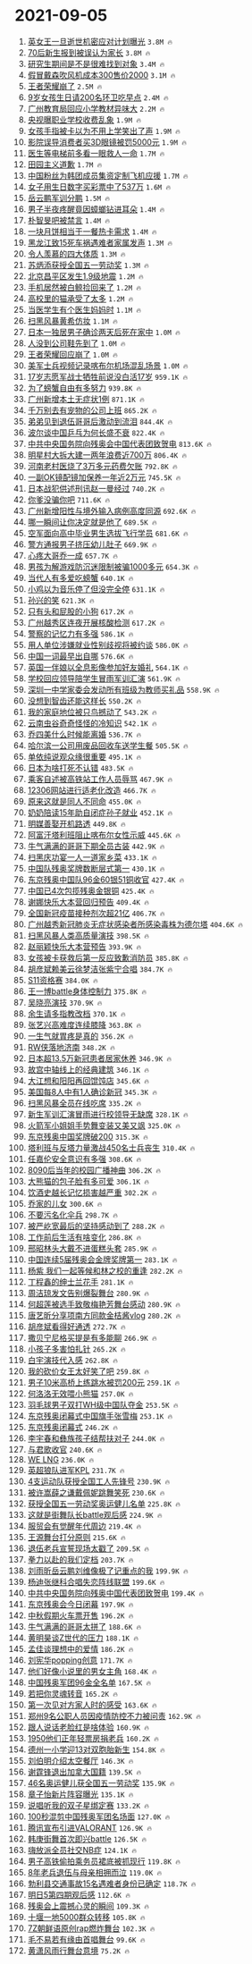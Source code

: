 # 2021-09-05

1. [英女王一旦逝世机密应对计划曝光](https://s.weibo.com/weibo?q=%23%E8%8B%B1%E5%A5%B3%E7%8E%8B%E4%B8%80%E6%97%A6%E9%80%9D%E4%B8%96%E6%9C%BA%E5%AF%86%E5%BA%94%E5%AF%B9%E8%AE%A1%E5%88%92%E6%9B%9D%E5%85%89%23&Refer=top) `3.8M 🔥`
1. [70后新生报到被误认为家长](https://s.weibo.com/weibo?q=%2370%E5%90%8E%E6%96%B0%E7%94%9F%E6%8A%A5%E5%88%B0%E8%A2%AB%E8%AF%AF%E8%AE%A4%E4%B8%BA%E5%AE%B6%E9%95%BF%23&Refer=top) `3.8M 🔥`
1. [研究生期间是不是很难找到对象](https://s.weibo.com/weibo?q=%23%E7%A0%94%E7%A9%B6%E7%94%9F%E6%9C%9F%E9%97%B4%E6%98%AF%E4%B8%8D%E6%98%AF%E5%BE%88%E9%9A%BE%E6%89%BE%E5%88%B0%E5%AF%B9%E8%B1%A1%23&Refer=top) `3.4M 🔥`
1. [假冒戴森吹风机成本300售价2000](https://s.weibo.com/weibo?q=%23%E5%81%87%E5%86%92%E6%88%B4%E6%A3%AE%E5%90%B9%E9%A3%8E%E6%9C%BA%E6%88%90%E6%9C%AC300%E5%94%AE%E4%BB%B72000%23&Refer=top) `3.1M 🔥`
1. [王者荣耀崩了](https://s.weibo.com/weibo?q=%23%E7%8E%8B%E8%80%85%E8%8D%A3%E8%80%80%E5%B4%A9%E4%BA%86%23&Refer=top) `2.5M 🔥`
1. [9岁女孩生日请200名环卫吃早点](https://s.weibo.com/weibo?q=%239%E5%B2%81%E5%A5%B3%E5%AD%A9%E7%94%9F%E6%97%A5%E8%AF%B7200%E5%90%8D%E7%8E%AF%E5%8D%AB%E5%90%83%E6%97%A9%E7%82%B9%23&Refer=top) `2.4M 🔥`
1. [广州教育局回应小学教材异味大](https://s.weibo.com/weibo?q=%23%E5%B9%BF%E5%B7%9E%E6%95%99%E8%82%B2%E5%B1%80%E5%9B%9E%E5%BA%94%E5%B0%8F%E5%AD%A6%E6%95%99%E6%9D%90%E5%BC%82%E5%91%B3%E5%A4%A7%23&Refer=top) `2.2M 🔥`
1. [央视曝职业学校收费乱象](https://s.weibo.com/weibo?q=%23%E5%A4%AE%E8%A7%86%E6%9B%9D%E8%81%8C%E4%B8%9A%E5%AD%A6%E6%A0%A1%E6%94%B6%E8%B4%B9%E4%B9%B1%E8%B1%A1%23&Refer=top) `1.9M 🔥`
1. [女孩手指被卡以为不用上学笑出了声](https://s.weibo.com/weibo?q=%23%E5%A5%B3%E5%AD%A9%E6%89%8B%E6%8C%87%E8%A2%AB%E5%8D%A1%E4%BB%A5%E4%B8%BA%E4%B8%8D%E7%94%A8%E4%B8%8A%E5%AD%A6%E7%AC%91%E5%87%BA%E4%BA%86%E5%A3%B0%23&Refer=top) `1.9M 🔥`
1. [影院误导消费者买3D眼镜被罚5000元](https://s.weibo.com/weibo?q=%23%E5%BD%B1%E9%99%A2%E8%AF%AF%E5%AF%BC%E6%B6%88%E8%B4%B9%E8%80%85%E4%B9%B03D%E7%9C%BC%E9%95%9C%E8%A2%AB%E7%BD%9A5000%E5%85%83%23&Refer=top) `1.9M 🔥`
1. [医生等电梯前多看一眼救人一命](https://s.weibo.com/weibo?q=%23%E5%8C%BB%E7%94%9F%E7%AD%89%E7%94%B5%E6%A2%AF%E5%89%8D%E5%A4%9A%E7%9C%8B%E4%B8%80%E7%9C%BC%E6%95%91%E4%BA%BA%E4%B8%80%E5%91%BD%23&Refer=top) `1.7M 🔥`
1. [田园主义道歉](https://s.weibo.com/weibo?q=%23%E7%94%B0%E5%9B%AD%E4%B8%BB%E4%B9%89%E9%81%93%E6%AD%89%23&Refer=top) `1.7M 🔥`
1. [中国粉丝为韩团成员集资定制飞机应援](https://s.weibo.com/weibo?q=%23%E4%B8%AD%E5%9B%BD%E7%B2%89%E4%B8%9D%E4%B8%BA%E9%9F%A9%E5%9B%A2%E6%88%90%E5%91%98%E9%9B%86%E8%B5%84%E5%AE%9A%E5%88%B6%E9%A3%9E%E6%9C%BA%E5%BA%94%E6%8F%B4%23&Refer=top) `1.7M 🔥`
1. [女子用生日数字买彩票中了537万](https://s.weibo.com/weibo?q=%23%E5%A5%B3%E5%AD%90%E7%94%A8%E7%94%9F%E6%97%A5%E6%95%B0%E5%AD%97%E4%B9%B0%E5%BD%A9%E7%A5%A8%E4%B8%AD%E4%BA%86537%E4%B8%87%23&Refer=top) `1.6M 🔥`
1. [岳云鹏军训分鹏](https://s.weibo.com/weibo?q=%23%E5%B2%B3%E4%BA%91%E9%B9%8F%E5%86%9B%E8%AE%AD%E5%88%86%E9%B9%8F%23&Refer=top) `1.5M 🔥`
1. [男子半夜疼醒竟因蟑螂钻进耳朵](https://s.weibo.com/weibo?q=%23%E7%94%B7%E5%AD%90%E5%8D%8A%E5%A4%9C%E7%96%BC%E9%86%92%E7%AB%9F%E5%9B%A0%E8%9F%91%E8%9E%82%E9%92%BB%E8%BF%9B%E8%80%B3%E6%9C%B5%23&Refer=top) `1.4M 🔥`
1. [朴智旻吧被禁言](https://s.weibo.com/weibo?q=%23%E6%9C%B4%E6%99%BA%E6%97%BB%E5%90%A7%E8%A2%AB%E7%A6%81%E8%A8%80%23&Refer=top) `1.4M 🔥`
1. [一块月饼相当于一餐热卡需求](https://s.weibo.com/weibo?q=%23%E4%B8%80%E5%9D%97%E6%9C%88%E9%A5%BC%E7%9B%B8%E5%BD%93%E4%BA%8E%E4%B8%80%E9%A4%90%E7%83%AD%E5%8D%A1%E9%9C%80%E6%B1%82%23&Refer=top) `1.4M 🔥`
1. [黑龙江致15死车祸遇难者家属发声](https://s.weibo.com/weibo?q=%23%E9%BB%91%E9%BE%99%E6%B1%9F%E8%87%B415%E6%AD%BB%E8%BD%A6%E7%A5%B8%E9%81%87%E9%9A%BE%E8%80%85%E5%AE%B6%E5%B1%9E%E5%8F%91%E5%A3%B0%23&Refer=top) `1.3M 🔥`
1. [令人羡慕的四大体质](https://s.weibo.com/weibo?q=%23%E4%BB%A4%E4%BA%BA%E7%BE%A1%E6%85%95%E7%9A%84%E5%9B%9B%E5%A4%A7%E4%BD%93%E8%B4%A8%23&Refer=top) `1.3M 🔥`
1. [苏炳添获授全国五一劳动奖](https://s.weibo.com/weibo?q=%23%E8%8B%8F%E7%82%B3%E6%B7%BB%E8%8E%B7%E6%8E%88%E5%85%A8%E5%9B%BD%E4%BA%94%E4%B8%80%E5%8A%B3%E5%8A%A8%E5%A5%96%23&Refer=top) `1.3M 🔥`
1. [北京昌平区发生1.9级地震](https://s.weibo.com/weibo?q=%23%E5%8C%97%E4%BA%AC%E6%98%8C%E5%B9%B3%E5%8C%BA%E5%8F%91%E7%94%9F1.9%E7%BA%A7%E5%9C%B0%E9%9C%87%23&Refer=top) `1.2M 🔥`
1. [手机居然被白鲸捡回来了](https://s.weibo.com/weibo?q=%23%E6%89%8B%E6%9C%BA%E5%B1%85%E7%84%B6%E8%A2%AB%E7%99%BD%E9%B2%B8%E6%8D%A1%E5%9B%9E%E6%9D%A5%E4%BA%86%23&Refer=top) `1.2M 🔥`
1. [高校里的猫承受了太多](https://s.weibo.com/weibo?q=%23%E9%AB%98%E6%A0%A1%E9%87%8C%E7%9A%84%E7%8C%AB%E6%89%BF%E5%8F%97%E4%BA%86%E5%A4%AA%E5%A4%9A%23&Refer=top) `1.2M 🔥`
1. [当医学生有个医生妈妈时](https://s.weibo.com/weibo?q=%23%E5%BD%93%E5%8C%BB%E5%AD%A6%E7%94%9F%E6%9C%89%E4%B8%AA%E5%8C%BB%E7%94%9F%E5%A6%88%E5%A6%88%E6%97%B6%23&Refer=top) `1.1M 🔥`
1. [扫黑风暴黄希仿妆](https://s.weibo.com/weibo?q=%23%E6%89%AB%E9%BB%91%E9%A3%8E%E6%9A%B4%E9%BB%84%E5%B8%8C%E4%BB%BF%E5%A6%86%23&Refer=top) `1.1M 🔥`
1. [日本一独居男子确诊两天后死在家中](https://s.weibo.com/weibo?q=%23%E6%97%A5%E6%9C%AC%E4%B8%80%E7%8B%AC%E5%B1%85%E7%94%B7%E5%AD%90%E7%A1%AE%E8%AF%8A%E4%B8%A4%E5%A4%A9%E5%90%8E%E6%AD%BB%E5%9C%A8%E5%AE%B6%E4%B8%AD%23&Refer=top) `1.0M 🔥`
1. [人没到公司鞋先到了](https://s.weibo.com/weibo?q=%23%E4%BA%BA%E6%B2%A1%E5%88%B0%E5%85%AC%E5%8F%B8%E9%9E%8B%E5%85%88%E5%88%B0%E4%BA%86%23&Refer=top) `1.0M 🔥`
1. [王者荣耀回应崩了](https://s.weibo.com/weibo?q=%23%E7%8E%8B%E8%80%85%E8%8D%A3%E8%80%80%E5%9B%9E%E5%BA%94%E5%B4%A9%E4%BA%86%23&Refer=top) `1.0M 🔥`
1. [美军士兵视频记录喀布尔机场混乱场景](https://s.weibo.com/weibo?q=%23%E7%BE%8E%E5%86%9B%E5%A3%AB%E5%85%B5%E8%A7%86%E9%A2%91%E8%AE%B0%E5%BD%95%E5%96%80%E5%B8%83%E5%B0%94%E6%9C%BA%E5%9C%BA%E6%B7%B7%E4%B9%B1%E5%9C%BA%E6%99%AF%23&Refer=top) `1.0M 🔥`
1. [17岁志愿军战士牺牲前说没白活17岁](https://s.weibo.com/weibo?q=%2317%E5%B2%81%E5%BF%97%E6%84%BF%E5%86%9B%E6%88%98%E5%A3%AB%E7%89%BA%E7%89%B2%E5%89%8D%E8%AF%B4%E6%B2%A1%E7%99%BD%E6%B4%BB17%E5%B2%81%23&Refer=top) `959.1K 🔥`
1. [为了螃蟹自由有多努力](https://s.weibo.com/weibo?q=%23%E4%B8%BA%E4%BA%86%E8%9E%83%E8%9F%B9%E8%87%AA%E7%94%B1%E6%9C%89%E5%A4%9A%E5%8A%AA%E5%8A%9B%23&Refer=top) `939.8K 🔥`
1. [广州新增本土无症状1例](https://s.weibo.com/weibo?q=%23%E5%B9%BF%E5%B7%9E%E6%96%B0%E5%A2%9E%E6%9C%AC%E5%9C%9F%E6%97%A0%E7%97%87%E7%8A%B61%E4%BE%8B%23&Refer=top) `871.1K 🔥`
1. [千万别去有宠物的公司上班](https://s.weibo.com/weibo?q=%23%E5%8D%83%E4%B8%87%E5%88%AB%E5%8E%BB%E6%9C%89%E5%AE%A0%E7%89%A9%E7%9A%84%E5%85%AC%E5%8F%B8%E4%B8%8A%E7%8F%AD%23&Refer=top) `865.2K 🔥`
1. [弟弟见到退伍哥哥后激动到流泪](https://s.weibo.com/weibo?q=%23%E5%BC%9F%E5%BC%9F%E8%A7%81%E5%88%B0%E9%80%80%E4%BC%8D%E5%93%A5%E5%93%A5%E5%90%8E%E6%BF%80%E5%8A%A8%E5%88%B0%E6%B5%81%E6%B3%AA%23&Refer=top) `844.4K 🔥`
1. [波尔谈中国乒乓为何长盛不衰](https://s.weibo.com/weibo?q=%23%E6%B3%A2%E5%B0%94%E8%B0%88%E4%B8%AD%E5%9B%BD%E4%B9%92%E4%B9%93%E4%B8%BA%E4%BD%95%E9%95%BF%E7%9B%9B%E4%B8%8D%E8%A1%B0%23&Refer=top) `822.4K 🔥`
1. [中共中央国务院向残奥会中国代表团致贺电](https://s.weibo.com/weibo?q=%23%E4%B8%AD%E5%85%B1%E4%B8%AD%E5%A4%AE%E5%9B%BD%E5%8A%A1%E9%99%A2%E5%90%91%E6%AE%8B%E5%A5%A5%E4%BC%9A%E4%B8%AD%E5%9B%BD%E4%BB%A3%E8%A1%A8%E5%9B%A2%E8%87%B4%E8%B4%BA%E7%94%B5%23&Refer=top) `813.6K 🔥`
1. [明星村大拆大建一两年浪费近700万](https://s.weibo.com/weibo?q=%23%E6%98%8E%E6%98%9F%E6%9D%91%E5%A4%A7%E6%8B%86%E5%A4%A7%E5%BB%BA%E4%B8%80%E4%B8%A4%E5%B9%B4%E6%B5%AA%E8%B4%B9%E8%BF%91700%E4%B8%87%23&Refer=top) `806.4K 🔥`
1. [河南老村医烧了3万多元药费欠账](https://s.weibo.com/weibo?q=%23%E6%B2%B3%E5%8D%97%E8%80%81%E6%9D%91%E5%8C%BB%E7%83%A7%E4%BA%863%E4%B8%87%E5%A4%9A%E5%85%83%E8%8D%AF%E8%B4%B9%E6%AC%A0%E8%B4%A6%23&Refer=top) `792.8K 🔥`
1. [一副OK镜配镜加保养一年近2万元](https://s.weibo.com/weibo?q=%23%E4%B8%80%E5%89%AFOK%E9%95%9C%E9%85%8D%E9%95%9C%E5%8A%A0%E4%BF%9D%E5%85%BB%E4%B8%80%E5%B9%B4%E8%BF%912%E4%B8%87%E5%85%83%23&Refer=top) `745.5K 🔥`
1. [日本战犯供述刑讯赵一曼经过](https://s.weibo.com/weibo?q=%23%E6%97%A5%E6%9C%AC%E6%88%98%E7%8A%AF%E4%BE%9B%E8%BF%B0%E5%88%91%E8%AE%AF%E8%B5%B5%E4%B8%80%E6%9B%BC%E7%BB%8F%E8%BF%87%23&Refer=top) `740.2K 🔥`
1. [你爹没骗你吧](https://s.weibo.com/weibo?q=%23%E4%BD%A0%E7%88%B9%E6%B2%A1%E9%AA%97%E4%BD%A0%E5%90%A7%23&Refer=top) `711.6K 🔥`
1. [广州新增阳性与境外输入病例高度同源](https://s.weibo.com/weibo?q=%23%E5%B9%BF%E5%B7%9E%E6%96%B0%E5%A2%9E%E9%98%B3%E6%80%A7%E4%B8%8E%E5%A2%83%E5%A4%96%E8%BE%93%E5%85%A5%E7%97%85%E4%BE%8B%E9%AB%98%E5%BA%A6%E5%90%8C%E6%BA%90%23&Refer=top) `692.6K 🔥`
1. [哪一瞬间让你决定就是他了](https://s.weibo.com/weibo?q=%23%E5%93%AA%E4%B8%80%E7%9E%AC%E9%97%B4%E8%AE%A9%E4%BD%A0%E5%86%B3%E5%AE%9A%E5%B0%B1%E6%98%AF%E4%BB%96%E4%BA%86%23&Refer=top) `689.5K 🔥`
1. [空军面向高中毕业男生选拔飞行学员](https://s.weibo.com/weibo?q=%23%E7%A9%BA%E5%86%9B%E9%9D%A2%E5%90%91%E9%AB%98%E4%B8%AD%E6%AF%95%E4%B8%9A%E7%94%B7%E7%94%9F%E9%80%89%E6%8B%94%E9%A3%9E%E8%A1%8C%E5%AD%A6%E5%91%98%23&Refer=top) `681.6K 🔥`
1. [警方通报男子挤压幼儿肚子](https://s.weibo.com/weibo?q=%23%E8%AD%A6%E6%96%B9%E9%80%9A%E6%8A%A5%E7%94%B7%E5%AD%90%E6%8C%A4%E5%8E%8B%E5%B9%BC%E5%84%BF%E8%82%9A%E5%AD%90%23&Refer=top) `669.9K 🔥`
1. [心疼大哥乔一成](https://s.weibo.com/weibo?q=%23%E5%BF%83%E7%96%BC%E5%A4%A7%E5%93%A5%E4%B9%94%E4%B8%80%E6%88%90%23&Refer=top) `657.7K 🔥`
1. [男孩为解游戏防沉迷限制被骗1000多元](https://s.weibo.com/weibo?q=%23%E7%94%B7%E5%AD%A9%E4%B8%BA%E8%A7%A3%E6%B8%B8%E6%88%8F%E9%98%B2%E6%B2%89%E8%BF%B7%E9%99%90%E5%88%B6%E8%A2%AB%E9%AA%971000%E5%A4%9A%E5%85%83%23&Refer=top) `654.3K 🔥`
1. [当代人有多爱吃螃蟹](https://s.weibo.com/weibo?q=%23%E5%BD%93%E4%BB%A3%E4%BA%BA%E6%9C%89%E5%A4%9A%E7%88%B1%E5%90%83%E8%9E%83%E8%9F%B9%23&Refer=top) `640.1K 🔥`
1. [小鸡以为音乐停了但没完全停](https://s.weibo.com/weibo?q=%23%E5%B0%8F%E9%B8%A1%E4%BB%A5%E4%B8%BA%E9%9F%B3%E4%B9%90%E5%81%9C%E4%BA%86%E4%BD%86%E6%B2%A1%E5%AE%8C%E5%85%A8%E5%81%9C%23&Refer=top) `631.1K 🔥`
1. [孙兴的笑](https://s.weibo.com/weibo?q=%23%E5%AD%99%E5%85%B4%E7%9A%84%E7%AC%91%23&Refer=top) `621.3K 🔥`
1. [只有头和屁股的小狗](https://s.weibo.com/weibo?q=%23%E5%8F%AA%E6%9C%89%E5%A4%B4%E5%92%8C%E5%B1%81%E8%82%A1%E7%9A%84%E5%B0%8F%E7%8B%97%23&Refer=top) `617.2K 🔥`
1. [广州越秀区连夜开展核酸检测](https://s.weibo.com/weibo?q=%23%E5%B9%BF%E5%B7%9E%E8%B6%8A%E7%A7%80%E5%8C%BA%E8%BF%9E%E5%A4%9C%E5%BC%80%E5%B1%95%E6%A0%B8%E9%85%B8%E6%A3%80%E6%B5%8B%23&Refer=top) `617.2K 🔥`
1. [警察的记忆力有多强](https://s.weibo.com/weibo?q=%23%E8%AD%A6%E5%AF%9F%E7%9A%84%E8%AE%B0%E5%BF%86%E5%8A%9B%E6%9C%89%E5%A4%9A%E5%BC%BA%23&Refer=top) `586.1K 🔥`
1. [用人单位涉嫌就业性别歧视将被约谈](https://s.weibo.com/weibo?q=%23%E7%94%A8%E4%BA%BA%E5%8D%95%E4%BD%8D%E6%B6%89%E5%AB%8C%E5%B0%B1%E4%B8%9A%E6%80%A7%E5%88%AB%E6%AD%A7%E8%A7%86%E5%B0%86%E8%A2%AB%E7%BA%A6%E8%B0%88%23&Refer=top) `586.0K 🔥`
1. [中国一词最早出自哪](https://s.weibo.com/weibo?q=%23%E4%B8%AD%E5%9B%BD%E4%B8%80%E8%AF%8D%E6%9C%80%E6%97%A9%E5%87%BA%E8%87%AA%E5%93%AA%23&Refer=top) `576.6K 🔥`
1. [英国一伴娘以全息影像参加好友婚礼](https://s.weibo.com/weibo?q=%23%E8%8B%B1%E5%9B%BD%E4%B8%80%E4%BC%B4%E5%A8%98%E4%BB%A5%E5%85%A8%E6%81%AF%E5%BD%B1%E5%83%8F%E5%8F%82%E5%8A%A0%E5%A5%BD%E5%8F%8B%E5%A9%9A%E7%A4%BC%23&Refer=top) `564.1K 🔥`
1. [学校回应领导陪学生冒雨军训汇演](https://s.weibo.com/weibo?q=%23%E5%AD%A6%E6%A0%A1%E5%9B%9E%E5%BA%94%E9%A2%86%E5%AF%BC%E9%99%AA%E5%AD%A6%E7%94%9F%E5%86%92%E9%9B%A8%E5%86%9B%E8%AE%AD%E6%B1%87%E6%BC%94%23&Refer=top) `561.9K 🔥`
1. [深圳一中学家委会发动所有班级为教师买礼品](https://s.weibo.com/weibo?q=%23%E6%B7%B1%E5%9C%B3%E4%B8%80%E4%B8%AD%E5%AD%A6%E5%AE%B6%E5%A7%94%E4%BC%9A%E5%8F%91%E5%8A%A8%E6%89%80%E6%9C%89%E7%8F%AD%E7%BA%A7%E4%B8%BA%E6%95%99%E5%B8%88%E4%B9%B0%E7%A4%BC%E5%93%81%23&Refer=top) `558.9K 🔥`
1. [没想到智齿还能这样长](https://s.weibo.com/weibo?q=%23%E6%B2%A1%E6%83%B3%E5%88%B0%E6%99%BA%E9%BD%BF%E8%BF%98%E8%83%BD%E8%BF%99%E6%A0%B7%E9%95%BF%23&Refer=top) `550.2K 🔥`
1. [我的家庭地位被只鸟撼动了](https://s.weibo.com/weibo?q=%23%E6%88%91%E7%9A%84%E5%AE%B6%E5%BA%AD%E5%9C%B0%E4%BD%8D%E8%A2%AB%E5%8F%AA%E9%B8%9F%E6%92%BC%E5%8A%A8%E4%BA%86%23&Refer=top) `543.2K 🔥`
1. [云南虫谷奇奇怪怪的冷知识](https://s.weibo.com/weibo?q=%23%E4%BA%91%E5%8D%97%E8%99%AB%E8%B0%B7%E5%A5%87%E5%A5%87%E6%80%AA%E6%80%AA%E7%9A%84%E5%86%B7%E7%9F%A5%E8%AF%86%23&Refer=top) `542.1K 🔥`
1. [乔四美什么时候能离婚](https://s.weibo.com/weibo?q=%23%E4%B9%94%E5%9B%9B%E7%BE%8E%E4%BB%80%E4%B9%88%E6%97%B6%E5%80%99%E8%83%BD%E7%A6%BB%E5%A9%9A%23&Refer=top) `536.7K 🔥`
1. [哈尔滨一公司用废品回收车送学生餐](https://s.weibo.com/weibo?q=%23%E5%93%88%E5%B0%94%E6%BB%A8%E4%B8%80%E5%85%AC%E5%8F%B8%E7%94%A8%E5%BA%9F%E5%93%81%E5%9B%9E%E6%94%B6%E8%BD%A6%E9%80%81%E5%AD%A6%E7%94%9F%E9%A4%90%23&Refer=top) `505.5K 🔥`
1. [单依纯说观众缘很重要](https://s.weibo.com/weibo?q=%23%E5%8D%95%E4%BE%9D%E7%BA%AF%E8%AF%B4%E8%A7%82%E4%BC%97%E7%BC%98%E5%BE%88%E9%87%8D%E8%A6%81%23&Refer=top) `495.1K 🔥`
1. [日本为啥打死不认错](https://s.weibo.com/weibo?q=%23%E6%97%A5%E6%9C%AC%E4%B8%BA%E5%95%A5%E6%89%93%E6%AD%BB%E4%B8%8D%E8%AE%A4%E9%94%99%23&Refer=top) `483.5K 🔥`
1. [乘客自述被高铁站工作人员辱骂](https://s.weibo.com/weibo?q=%23%E4%B9%98%E5%AE%A2%E8%87%AA%E8%BF%B0%E8%A2%AB%E9%AB%98%E9%93%81%E7%AB%99%E5%B7%A5%E4%BD%9C%E4%BA%BA%E5%91%98%E8%BE%B1%E9%AA%82%23&Refer=top) `467.9K 🔥`
1. [12306网站进行适老化改造](https://s.weibo.com/weibo?q=%2312306%E7%BD%91%E7%AB%99%E8%BF%9B%E8%A1%8C%E9%80%82%E8%80%81%E5%8C%96%E6%94%B9%E9%80%A0%23&Refer=top) `466.7K 🔥`
1. [原来这就是同人不同命](https://s.weibo.com/weibo?q=%23%E5%8E%9F%E6%9D%A5%E8%BF%99%E5%B0%B1%E6%98%AF%E5%90%8C%E4%BA%BA%E4%B8%8D%E5%90%8C%E5%91%BD%23&Refer=top) `455.0K 🔥`
1. [奶奶陪读15年助自闭症孙子就业](https://s.weibo.com/weibo?q=%23%E5%A5%B6%E5%A5%B6%E9%99%AA%E8%AF%BB15%E5%B9%B4%E5%8A%A9%E8%87%AA%E9%97%AD%E7%97%87%E5%AD%99%E5%AD%90%E5%B0%B1%E4%B8%9A%23&Refer=top) `452.1K 🔥`
1. [明媒善娶开机路透](https://s.weibo.com/weibo?q=%23%E6%98%8E%E5%AA%92%E5%96%84%E5%A8%B6%E5%BC%80%E6%9C%BA%E8%B7%AF%E9%80%8F%23&Refer=top) `449.8K 🔥`
1. [阿富汗塔利班阻止喀布尔女性示威](https://s.weibo.com/weibo?q=%23%E9%98%BF%E5%AF%8C%E6%B1%97%E5%A1%94%E5%88%A9%E7%8F%AD%E9%98%BB%E6%AD%A2%E5%96%80%E5%B8%83%E5%B0%94%E5%A5%B3%E6%80%A7%E7%A4%BA%E5%A8%81%23&Refer=top) `445.6K 🔥`
1. [牛气满满的哥哥下期全员古装](https://s.weibo.com/weibo?q=%23%E7%89%9B%E6%B0%94%E6%BB%A1%E6%BB%A1%E7%9A%84%E5%93%A5%E5%93%A5%E4%B8%8B%E6%9C%9F%E5%85%A8%E5%91%98%E5%8F%A4%E8%A3%85%23&Refer=top) `442.9K 🔥`
1. [扫黑庆功宴一人一道家乡菜](https://s.weibo.com/weibo?q=%23%E6%89%AB%E9%BB%91%E5%BA%86%E5%8A%9F%E5%AE%B4%E4%B8%80%E4%BA%BA%E4%B8%80%E9%81%93%E5%AE%B6%E4%B9%A1%E8%8F%9C%23&Refer=top) `433.1K 🔥`
1. [中国队残奥奖牌数断层式第一](https://s.weibo.com/weibo?q=%23%E4%B8%AD%E5%9B%BD%E9%98%9F%E6%AE%8B%E5%A5%A5%E5%A5%96%E7%89%8C%E6%95%B0%E6%96%AD%E5%B1%82%E5%BC%8F%E7%AC%AC%E4%B8%80%23&Refer=top) `430.1K 🔥`
1. [东京残奥中国队96金60银51铜收官](https://s.weibo.com/weibo?q=%23%E4%B8%9C%E4%BA%AC%E6%AE%8B%E5%A5%A5%E4%B8%AD%E5%9B%BD%E9%98%9F96%E9%87%9160%E9%93%B651%E9%93%9C%E6%94%B6%E5%AE%98%23&Refer=top) `427.4K 🔥`
1. [中国已4次包揽残奥金银铜](https://s.weibo.com/weibo?q=%23%E4%B8%AD%E5%9B%BD%E5%B7%B24%E6%AC%A1%E5%8C%85%E6%8F%BD%E6%AE%8B%E5%A5%A5%E9%87%91%E9%93%B6%E9%93%9C%23&Refer=top) `425.4K 🔥`
1. [谢娜快乐大本营回归预告](https://s.weibo.com/weibo?q=%23%E8%B0%A2%E5%A8%9C%E5%BF%AB%E4%B9%90%E5%A4%A7%E6%9C%AC%E8%90%A5%E5%9B%9E%E5%BD%92%E9%A2%84%E5%91%8A%23&Refer=top) `409.4K 🔥`
1. [全国新冠疫苗接种剂次超21亿](https://s.weibo.com/weibo?q=%23%E5%85%A8%E5%9B%BD%E6%96%B0%E5%86%A0%E7%96%AB%E8%8B%97%E6%8E%A5%E7%A7%8D%E5%89%82%E6%AC%A1%E8%B6%8521%E4%BA%BF%23&Refer=top) `406.7K 🔥`
1. [广州越秀新冠肺炎无症状感染者所感染毒株为德尔塔](https://s.weibo.com/weibo?q=%23%E5%B9%BF%E5%B7%9E%E8%B6%8A%E7%A7%80%E6%96%B0%E5%86%A0%E8%82%BA%E7%82%8E%E6%97%A0%E7%97%87%E7%8A%B6%E6%84%9F%E6%9F%93%E8%80%85%E6%89%80%E6%84%9F%E6%9F%93%E6%AF%92%E6%A0%AA%E4%B8%BA%E5%BE%B7%E5%B0%94%E5%A1%94%23&Refer=top) `404.6K 🔥`
1. [扫黑风暴人类高质量演技](https://s.weibo.com/weibo?q=%23%E6%89%AB%E9%BB%91%E9%A3%8E%E6%9A%B4%E4%BA%BA%E7%B1%BB%E9%AB%98%E8%B4%A8%E9%87%8F%E6%BC%94%E6%8A%80%23&Refer=top) `398.5K 🔥`
1. [赵丽颖快乐大本营预告](https://s.weibo.com/weibo?q=%23%E8%B5%B5%E4%B8%BD%E9%A2%96%E5%BF%AB%E4%B9%90%E5%A4%A7%E6%9C%AC%E8%90%A5%E9%A2%84%E5%91%8A%23&Refer=top) `393.9K 🔥`
1. [女孩被卡获救后第一反应致歉消防员](https://s.weibo.com/weibo?q=%23%E5%A5%B3%E5%AD%A9%E8%A2%AB%E5%8D%A1%E8%8E%B7%E6%95%91%E5%90%8E%E7%AC%AC%E4%B8%80%E5%8F%8D%E5%BA%94%E8%87%B4%E6%AD%89%E6%B6%88%E9%98%B2%E5%91%98%23&Refer=top) `385.8K 🔥`
1. [胡彦斌赖美云徐梦洁张紫宁合唱](https://s.weibo.com/weibo?q=%23%E8%83%A1%E5%BD%A6%E6%96%8C%E8%B5%96%E7%BE%8E%E4%BA%91%E5%BE%90%E6%A2%A6%E6%B4%81%E5%BC%A0%E7%B4%AB%E5%AE%81%E5%90%88%E5%94%B1%23&Refer=top) `384.7K 🔥`
1. [S11资格赛](https://s.weibo.com/weibo?q=%23S11%E8%B5%84%E6%A0%BC%E8%B5%9B%23&Refer=top) `384.0K 🔥`
1. [王一博battle身体控制力](https://s.weibo.com/weibo?q=%E7%8E%8B%E4%B8%80%E5%8D%9Abattle%E8%BA%AB%E4%BD%93%E6%8E%A7%E5%88%B6%E5%8A%9B&Refer=top) `375.8K 🔥`
1. [吴晓亮演技](https://s.weibo.com/weibo?q=%23%E5%90%B4%E6%99%93%E4%BA%AE%E6%BC%94%E6%8A%80%23&Refer=top) `370.9K 🔥`
1. [余生请多指教改档](https://s.weibo.com/weibo?q=%23%E4%BD%99%E7%94%9F%E8%AF%B7%E5%A4%9A%E6%8C%87%E6%95%99%E6%94%B9%E6%A1%A3%23&Refer=top) `370.1K 🔥`
1. [张艺兴高难度连续膝降](https://s.weibo.com/weibo?q=%E5%BC%A0%E8%89%BA%E5%85%B4%E9%AB%98%E9%9A%BE%E5%BA%A6%E8%BF%9E%E7%BB%AD%E8%86%9D%E9%99%8D&Refer=top) `363.8K 🔥`
1. [一生气就胃疼是真的](https://s.weibo.com/weibo?q=%23%E4%B8%80%E7%94%9F%E6%B0%94%E5%B0%B1%E8%83%83%E7%96%BC%E6%98%AF%E7%9C%9F%E7%9A%84%23&Refer=top) `356.2K 🔥`
1. [RW侠落地济南](https://s.weibo.com/weibo?q=%23RW%E4%BE%A0%E8%90%BD%E5%9C%B0%E6%B5%8E%E5%8D%97%23&Refer=top) `348.2K 🔥`
1. [日本超13.5万新冠患者居家休养](https://s.weibo.com/weibo?q=%23%E6%97%A5%E6%9C%AC%E8%B6%8513.5%E4%B8%87%E6%96%B0%E5%86%A0%E6%82%A3%E8%80%85%E5%B1%85%E5%AE%B6%E4%BC%91%E5%85%BB%23&Refer=top) `346.9K 🔥`
1. [故宫中轴线上的经典建筑](https://s.weibo.com/weibo?q=%23%E6%95%85%E5%AE%AB%E4%B8%AD%E8%BD%B4%E7%BA%BF%E4%B8%8A%E7%9A%84%E7%BB%8F%E5%85%B8%E5%BB%BA%E7%AD%91%23&Refer=top) `346.1K 🔥`
1. [大江想和阳阳再回馄饨店](https://s.weibo.com/weibo?q=%23%E5%A4%A7%E6%B1%9F%E6%83%B3%E5%92%8C%E9%98%B3%E9%98%B3%E5%86%8D%E5%9B%9E%E9%A6%84%E9%A5%A8%E5%BA%97%23&Refer=top) `345.6K 🔥`
1. [美国每8人中有1人确诊新冠](https://s.weibo.com/weibo?q=%23%E7%BE%8E%E5%9B%BD%E6%AF%8F8%E4%BA%BA%E4%B8%AD%E6%9C%891%E4%BA%BA%E7%A1%AE%E8%AF%8A%E6%96%B0%E5%86%A0%23&Refer=top) `345.3K 🔥`
1. [扫黑风暴全员在线吃席](https://s.weibo.com/weibo?q=%23%E6%89%AB%E9%BB%91%E9%A3%8E%E6%9A%B4%E5%85%A8%E5%91%98%E5%9C%A8%E7%BA%BF%E5%90%83%E5%B8%AD%23&Refer=top) `335.2K 🔥`
1. [新生军训汇演冒雨进行校领导无缺席](https://s.weibo.com/weibo?q=%23%E6%96%B0%E7%94%9F%E5%86%9B%E8%AE%AD%E6%B1%87%E6%BC%94%E5%86%92%E9%9B%A8%E8%BF%9B%E8%A1%8C%E6%A0%A1%E9%A2%86%E5%AF%BC%E6%97%A0%E7%BC%BA%E5%B8%AD%23&Refer=top) `328.1K 🔥`
1. [火箭军小姐姐手势舞变装又美又飒](https://s.weibo.com/weibo?q=%23%E7%81%AB%E7%AE%AD%E5%86%9B%E5%B0%8F%E5%A7%90%E5%A7%90%E6%89%8B%E5%8A%BF%E8%88%9E%E5%8F%98%E8%A3%85%E5%8F%88%E7%BE%8E%E5%8F%88%E9%A3%92%23&Refer=top) `325.0K 🔥`
1. [东京残奥中国奖牌破200](https://s.weibo.com/weibo?q=%23%E4%B8%9C%E4%BA%AC%E6%AE%8B%E5%A5%A5%E4%B8%AD%E5%9B%BD%E5%A5%96%E7%89%8C%E7%A0%B4200%23&Refer=top) `315.3K 🔥`
1. [塔利班与反塔力量激战450名士兵丧生](https://s.weibo.com/weibo?q=%23%E5%A1%94%E5%88%A9%E7%8F%AD%E4%B8%8E%E5%8F%8D%E5%A1%94%E5%8A%9B%E9%87%8F%E6%BF%80%E6%88%98450%E5%90%8D%E5%A3%AB%E5%85%B5%E4%B8%A7%E7%94%9F%23&Refer=top) `310.4K 🔥`
1. [任嘉伦安全意识有多强](https://s.weibo.com/weibo?q=%23%E4%BB%BB%E5%98%89%E4%BC%A6%E5%AE%89%E5%85%A8%E6%84%8F%E8%AF%86%E6%9C%89%E5%A4%9A%E5%BC%BA%23&Refer=top) `308.6K 🔥`
1. [8090后当年的校园广播神曲](https://s.weibo.com/weibo?q=%238090%E5%90%8E%E5%BD%93%E5%B9%B4%E7%9A%84%E6%A0%A1%E5%9B%AD%E5%B9%BF%E6%92%AD%E7%A5%9E%E6%9B%B2%23&Refer=top) `306.2K 🔥`
1. [大熊猫的包子脸有多可爱](https://s.weibo.com/weibo?q=%23%E5%A4%A7%E7%86%8A%E7%8C%AB%E7%9A%84%E5%8C%85%E5%AD%90%E8%84%B8%E6%9C%89%E5%A4%9A%E5%8F%AF%E7%88%B1%23&Refer=top) `306.1K 🔥`
1. [饮酒史越长记忆损害越严重](https://s.weibo.com/weibo?q=%23%E9%A5%AE%E9%85%92%E5%8F%B2%E8%B6%8A%E9%95%BF%E8%AE%B0%E5%BF%86%E6%8D%9F%E5%AE%B3%E8%B6%8A%E4%B8%A5%E9%87%8D%23&Refer=top) `302.2K 🔥`
1. [乔家的儿女](https://s.weibo.com/weibo?q=%E4%B9%94%E5%AE%B6%E7%9A%84%E5%84%BF%E5%A5%B3&Refer=top) `300.6K 🔥`
1. [不要污名化伞兵](https://s.weibo.com/weibo?q=%23%E4%B8%8D%E8%A6%81%E6%B1%A1%E5%90%8D%E5%8C%96%E4%BC%9E%E5%85%B5%23&Refer=top) `298.7K 🔥`
1. [被严屹宽最后的坚持感动到了](https://s.weibo.com/weibo?q=%23%E8%A2%AB%E4%B8%A5%E5%B1%B9%E5%AE%BD%E6%9C%80%E5%90%8E%E7%9A%84%E5%9D%9A%E6%8C%81%E6%84%9F%E5%8A%A8%E5%88%B0%E4%BA%86%23&Refer=top) `288.2K 🔥`
1. [工作前后生活有啥变化](https://s.weibo.com/weibo?q=%23%E5%B7%A5%E4%BD%9C%E5%89%8D%E5%90%8E%E7%94%9F%E6%B4%BB%E6%9C%89%E5%95%A5%E5%8F%98%E5%8C%96%23&Refer=top) `286.8K 🔥`
1. [邢昭林头大戴不进蛋糕头套](https://s.weibo.com/weibo?q=%23%E9%82%A2%E6%98%AD%E6%9E%97%E5%A4%B4%E5%A4%A7%E6%88%B4%E4%B8%8D%E8%BF%9B%E8%9B%8B%E7%B3%95%E5%A4%B4%E5%A5%97%23&Refer=top) `285.9K 🔥`
1. [中国连续5届残奥会金牌奖牌第一](https://s.weibo.com/weibo?q=%23%E4%B8%AD%E5%9B%BD%E8%BF%9E%E7%BB%AD5%E5%B1%8A%E6%AE%8B%E5%A5%A5%E4%BC%9A%E9%87%91%E7%89%8C%E5%A5%96%E7%89%8C%E7%AC%AC%E4%B8%80%23&Refer=top) `283.1K 🔥`
1. [杨紫 我们一起等候和林之校的重逢](https://s.weibo.com/weibo?q=%E6%9D%A8%E7%B4%AB%20%E6%88%91%E4%BB%AC%E4%B8%80%E8%B5%B7%E7%AD%89%E5%80%99%E5%92%8C%E6%9E%97%E4%B9%8B%E6%A0%A1%E7%9A%84%E9%87%8D%E9%80%A2&Refer=top) `282.2K 🔥`
1. [丁程鑫的绅士兰花手](https://s.weibo.com/weibo?q=%23%E4%B8%81%E7%A8%8B%E9%91%AB%E7%9A%84%E7%BB%85%E5%A3%AB%E5%85%B0%E8%8A%B1%E6%89%8B%23&Refer=top) `281.1K 🔥`
1. [周洁琼发文告别爆裂舞台](https://s.weibo.com/weibo?q=%23%E5%91%A8%E6%B4%81%E7%90%BC%E5%8F%91%E6%96%87%E5%91%8A%E5%88%AB%E7%88%86%E8%A3%82%E8%88%9E%E5%8F%B0%23&Refer=top) `280.9K 🔥`
1. [何超莲被选手致敬梅艳芳舞台感动](https://s.weibo.com/weibo?q=%E4%BD%95%E8%B6%85%E8%8E%B2%E8%A2%AB%E9%80%89%E6%89%8B%E8%87%B4%E6%95%AC%E6%A2%85%E8%89%B3%E8%8A%B3%E8%88%9E%E5%8F%B0%E6%84%9F%E5%8A%A8&Refer=top) `280.9K 🔥`
1. [唐艺昕分享项南方同款金桔酱vlog](https://s.weibo.com/weibo?q=%23%E5%94%90%E8%89%BA%E6%98%95%E5%88%86%E4%BA%AB%E9%A1%B9%E5%8D%97%E6%96%B9%E5%90%8C%E6%AC%BE%E9%87%91%E6%A1%94%E9%85%B1vlog%23&Refer=top) `280.2K 🔥`
1. [胡彦斌看得好通透](https://s.weibo.com/weibo?q=%23%E8%83%A1%E5%BD%A6%E6%96%8C%E7%9C%8B%E5%BE%97%E5%A5%BD%E9%80%9A%E9%80%8F%23&Refer=top) `272.7K 🔥`
1. [撒贝宁尼格买提是有多能聊](https://s.weibo.com/weibo?q=%23%E6%92%92%E8%B4%9D%E5%AE%81%E5%B0%BC%E6%A0%BC%E4%B9%B0%E6%8F%90%E6%98%AF%E6%9C%89%E5%A4%9A%E8%83%BD%E8%81%8A%23&Refer=top) `266.9K 🔥`
1. [小孩子多害怕扎针](https://s.weibo.com/weibo?q=%23%E5%B0%8F%E5%AD%A9%E5%AD%90%E5%A4%9A%E5%AE%B3%E6%80%95%E6%89%8E%E9%92%88%23&Refer=top) `265.2K 🔥`
1. [白宇演技代入感](https://s.weibo.com/weibo?q=%23%E7%99%BD%E5%AE%87%E6%BC%94%E6%8A%80%E4%BB%A3%E5%85%A5%E6%84%9F%23&Refer=top) `262.8K 🔥`
1. [我的砍价女王太好笑了吧](https://s.weibo.com/weibo?q=%23%E6%88%91%E7%9A%84%E7%A0%8D%E4%BB%B7%E5%A5%B3%E7%8E%8B%E5%A4%AA%E5%A5%BD%E7%AC%91%E4%BA%86%E5%90%A7%23&Refer=top) `259.8K 🔥`
1. [男子10米高桥上练跳水被罚200元](https://s.weibo.com/weibo?q=%23%E7%94%B7%E5%AD%9010%E7%B1%B3%E9%AB%98%E6%A1%A5%E4%B8%8A%E7%BB%83%E8%B7%B3%E6%B0%B4%E8%A2%AB%E7%BD%9A200%E5%85%83%23&Refer=top) `259.1K 🔥`
1. [何洛洛无效喂小熊猫](https://s.weibo.com/weibo?q=%23%E4%BD%95%E6%B4%9B%E6%B4%9B%E6%97%A0%E6%95%88%E5%96%82%E5%B0%8F%E7%86%8A%E7%8C%AB%23&Refer=top) `257.0K 🔥`
1. [羽毛球男子双打WH级中国队夺金](https://s.weibo.com/weibo?q=%23%E7%BE%BD%E6%AF%9B%E7%90%83%E7%94%B7%E5%AD%90%E5%8F%8C%E6%89%93WH%E7%BA%A7%E4%B8%AD%E5%9B%BD%E9%98%9F%E5%A4%BA%E9%87%91%23&Refer=top) `253.5K 🔥`
1. [东京残奥闭幕式中国旗手张雪梅](https://s.weibo.com/weibo?q=%23%E4%B8%9C%E4%BA%AC%E6%AE%8B%E5%A5%A5%E9%97%AD%E5%B9%95%E5%BC%8F%E4%B8%AD%E5%9B%BD%E6%97%97%E6%89%8B%E5%BC%A0%E9%9B%AA%E6%A2%85%23&Refer=top) `253.1K 🔥`
1. [东京残奥闭幕式](https://s.weibo.com/weibo?q=%23%E4%B8%9C%E4%BA%AC%E6%AE%8B%E5%A5%A5%E9%97%AD%E5%B9%95%E5%BC%8F%23&Refer=top) `246.2K 🔥`
1. [李宇春和彝族孩子结帮扶对子](https://s.weibo.com/weibo?q=%23%E6%9D%8E%E5%AE%87%E6%98%A5%E5%92%8C%E5%BD%9D%E6%97%8F%E5%AD%A9%E5%AD%90%E7%BB%93%E5%B8%AE%E6%89%B6%E5%AF%B9%E5%AD%90%23&Refer=top) `244.0K 🔥`
1. [与君歌收官](https://s.weibo.com/weibo?q=%23%E4%B8%8E%E5%90%9B%E6%AD%8C%E6%94%B6%E5%AE%98%23&Refer=top) `240.6K 🔥`
1. [WE LNG](https://s.weibo.com/weibo?q=WE%20LNG&Refer=top) `236.0K 🔥`
1. [英超狼队进军KPL](https://s.weibo.com/weibo?q=%23%E8%8B%B1%E8%B6%85%E7%8B%BC%E9%98%9F%E8%BF%9B%E5%86%9BKPL%23&Refer=top) `231.7K 🔥`
1. [4支运动队获授全国工人先锋号](https://s.weibo.com/weibo?q=%234%E6%94%AF%E8%BF%90%E5%8A%A8%E9%98%9F%E8%8E%B7%E6%8E%88%E5%85%A8%E5%9B%BD%E5%B7%A5%E4%BA%BA%E5%85%88%E9%94%8B%E5%8F%B7%23&Refer=top) `230.9K 🔥`
1. [被许嵩薛之谦戴佩妮跳舞笑死](https://s.weibo.com/weibo?q=%23%E8%A2%AB%E8%AE%B8%E5%B5%A9%E8%96%9B%E4%B9%8B%E8%B0%A6%E6%88%B4%E4%BD%A9%E5%A6%AE%E8%B7%B3%E8%88%9E%E7%AC%91%E6%AD%BB%23&Refer=top) `230.6K 🔥`
1. [获授全国五一劳动奖奥运健儿名单](https://s.weibo.com/weibo?q=%23%E8%8E%B7%E6%8E%88%E5%85%A8%E5%9B%BD%E4%BA%94%E4%B8%80%E5%8A%B3%E5%8A%A8%E5%A5%96%E5%A5%A5%E8%BF%90%E5%81%A5%E5%84%BF%E5%90%8D%E5%8D%95%23&Refer=top) `225.8K 🔥`
1. [这就是街舞队长battle观后感](https://s.weibo.com/weibo?q=%23%E8%BF%99%E5%B0%B1%E6%98%AF%E8%A1%97%E8%88%9E%E9%98%9F%E9%95%BFbattle%E8%A7%82%E5%90%8E%E6%84%9F%23&Refer=top) `224.9K 🔥`
1. [服贸会有觉醒年代周边](https://s.weibo.com/weibo?q=%23%E6%9C%8D%E8%B4%B8%E4%BC%9A%E6%9C%89%E8%A7%89%E9%86%92%E5%B9%B4%E4%BB%A3%E5%91%A8%E8%BE%B9%23&Refer=top) `219.4K 🔥`
1. [王源舞台打分原则](https://s.weibo.com/weibo?q=%23%E7%8E%8B%E6%BA%90%E8%88%9E%E5%8F%B0%E6%89%93%E5%88%86%E5%8E%9F%E5%88%99%23&Refer=top) `215.6K 🔥`
1. [退伍老兵宣誓现场太戳了](https://s.weibo.com/weibo?q=%23%E9%80%80%E4%BC%8D%E8%80%81%E5%85%B5%E5%AE%A3%E8%AA%93%E7%8E%B0%E5%9C%BA%E5%A4%AA%E6%88%B3%E4%BA%86%23&Refer=top) `209.5K 🔥`
1. [拳力以赴的我们定档](https://s.weibo.com/weibo?q=%23%E6%8B%B3%E5%8A%9B%E4%BB%A5%E8%B5%B4%E7%9A%84%E6%88%91%E4%BB%AC%E5%AE%9A%E6%A1%A3%23&Refer=top) `203.7K 🔥`
1. [刘雨昕岳云鹏刘维像极了记重点的我](https://s.weibo.com/weibo?q=%23%E5%88%98%E9%9B%A8%E6%98%95%E5%B2%B3%E4%BA%91%E9%B9%8F%E5%88%98%E7%BB%B4%E5%83%8F%E6%9E%81%E4%BA%86%E8%AE%B0%E9%87%8D%E7%82%B9%E7%9A%84%E6%88%91%23&Refer=top) `199.9K 🔥`
1. [杨迪张继科合唱失恋阵线联盟](https://s.weibo.com/weibo?q=%23%E6%9D%A8%E8%BF%AA%E5%BC%A0%E7%BB%A7%E7%A7%91%E5%90%88%E5%94%B1%E5%A4%B1%E6%81%8B%E9%98%B5%E7%BA%BF%E8%81%94%E7%9B%9F%23&Refer=top) `199.6K 🔥`
1. [中共中央国务院向残奥中国代表团致贺电](https://s.weibo.com/weibo?q=%23%E4%B8%AD%E5%85%B1%E4%B8%AD%E5%A4%AE%E5%9B%BD%E5%8A%A1%E9%99%A2%E5%90%91%E6%AE%8B%E5%A5%A5%E4%B8%AD%E5%9B%BD%E4%BB%A3%E8%A1%A8%E5%9B%A2%E8%87%B4%E8%B4%BA%E7%94%B5%23&Refer=top) `199.4K 🔥`
1. [东京残奥会今日闭幕](https://s.weibo.com/weibo?q=%23%E4%B8%9C%E4%BA%AC%E6%AE%8B%E5%A5%A5%E4%BC%9A%E4%BB%8A%E6%97%A5%E9%97%AD%E5%B9%95%23&Refer=top) `197.9K 🔥`
1. [中秋假期火车票开售](https://s.weibo.com/weibo?q=%23%E4%B8%AD%E7%A7%8B%E5%81%87%E6%9C%9F%E7%81%AB%E8%BD%A6%E7%A5%A8%E5%BC%80%E5%94%AE%23&Refer=top) `196.2K 🔥`
1. [牛气满满的哥哥太拼了](https://s.weibo.com/weibo?q=%23%E7%89%9B%E6%B0%94%E6%BB%A1%E6%BB%A1%E7%9A%84%E5%93%A5%E5%93%A5%E5%A4%AA%E6%8B%BC%E4%BA%86%23&Refer=top) `188.6K 🔥`
1. [黄明昊谈Z世代的压力](https://s.weibo.com/weibo?q=%23%E9%BB%84%E6%98%8E%E6%98%8A%E8%B0%88Z%E4%B8%96%E4%BB%A3%E7%9A%84%E5%8E%8B%E5%8A%9B%23&Refer=top) `188.1K 🔥`
1. [孟佳谈理想中的爱情](https://s.weibo.com/weibo?q=%23%E5%AD%9F%E4%BD%B3%E8%B0%88%E7%90%86%E6%83%B3%E4%B8%AD%E7%9A%84%E7%88%B1%E6%83%85%23&Refer=top) `186.2K 🔥`
1. [刘宪华popping创意](https://s.weibo.com/weibo?q=%23%E5%88%98%E5%AE%AA%E5%8D%8Epopping%E5%88%9B%E6%84%8F%23&Refer=top) `171.7K 🔥`
1. [他们好像小说里的男女主角](https://s.weibo.com/weibo?q=%23%E4%BB%96%E4%BB%AC%E5%A5%BD%E5%83%8F%E5%B0%8F%E8%AF%B4%E9%87%8C%E7%9A%84%E7%94%B7%E5%A5%B3%E4%B8%BB%E8%A7%92%23&Refer=top) `168.4K 🔥`
1. [中国残奥军团96金全名单](https://s.weibo.com/weibo?q=%23%E4%B8%AD%E5%9B%BD%E6%AE%8B%E5%A5%A5%E5%86%9B%E5%9B%A296%E9%87%91%E5%85%A8%E5%90%8D%E5%8D%95%23&Refer=top) `167.5K 🔥`
1. [若把你灵魂转音](https://s.weibo.com/weibo?q=%23%E8%8B%A5%E6%8A%8A%E4%BD%A0%E7%81%B5%E9%AD%82%E8%BD%AC%E9%9F%B3%23&Refer=top) `165.2K 🔥`
1. [第一次见对方家人时的感受](https://s.weibo.com/weibo?q=%23%E7%AC%AC%E4%B8%80%E6%AC%A1%E8%A7%81%E5%AF%B9%E6%96%B9%E5%AE%B6%E4%BA%BA%E6%97%B6%E7%9A%84%E6%84%9F%E5%8F%97%23&Refer=top) `163.6K 🔥`
1. [郑州9名公职人员因疫情防控不力被问责](https://s.weibo.com/weibo?q=%23%E9%83%91%E5%B7%9E9%E5%90%8D%E5%85%AC%E8%81%8C%E4%BA%BA%E5%91%98%E5%9B%A0%E7%96%AB%E6%83%85%E9%98%B2%E6%8E%A7%E4%B8%8D%E5%8A%9B%E8%A2%AB%E9%97%AE%E8%B4%A3%23&Refer=top) `162.9K 🔥`
1. [跟人说话老脸红是啥体验](https://s.weibo.com/weibo?q=%23%E8%B7%9F%E4%BA%BA%E8%AF%B4%E8%AF%9D%E8%80%81%E8%84%B8%E7%BA%A2%E6%98%AF%E5%95%A5%E4%BD%93%E9%AA%8C%23&Refer=top) `160.9K 🔥`
1. [1950他们正年轻票房捐老兵](https://s.weibo.com/weibo?q=%231950%E4%BB%96%E4%BB%AC%E6%AD%A3%E5%B9%B4%E8%BD%BB%E7%A5%A8%E6%88%BF%E6%8D%90%E8%80%81%E5%85%B5%23&Refer=top) `160.2K 🔥`
1. [德州一小学迎13对双胞胎新生](https://s.weibo.com/weibo?q=%23%E5%BE%B7%E5%B7%9E%E4%B8%80%E5%B0%8F%E5%AD%A6%E8%BF%8E13%E5%AF%B9%E5%8F%8C%E8%83%9E%E8%83%8E%E6%96%B0%E7%94%9F%23&Refer=top) `154.8K 🔥`
1. [刘伯明介绍太空餐厅](https://s.weibo.com/weibo?q=%23%E5%88%98%E4%BC%AF%E6%98%8E%E4%BB%8B%E7%BB%8D%E5%A4%AA%E7%A9%BA%E9%A4%90%E5%8E%85%23&Refer=top) `146.3K 🔥`
1. [谢霆锋退出加拿大国籍](https://s.weibo.com/weibo?q=%23%E8%B0%A2%E9%9C%86%E9%94%8B%E9%80%80%E5%87%BA%E5%8A%A0%E6%8B%BF%E5%A4%A7%E5%9B%BD%E7%B1%8D%23&Refer=top) `139.5K 🔥`
1. [46名奥运健儿获全国五一劳动奖](https://s.weibo.com/weibo?q=%2346%E5%90%8D%E5%A5%A5%E8%BF%90%E5%81%A5%E5%84%BF%E8%8E%B7%E5%85%A8%E5%9B%BD%E4%BA%94%E4%B8%80%E5%8A%B3%E5%8A%A8%E5%A5%96%23&Refer=top) `135.9K 🔥`
1. [章子怡新片阵容曝光](https://s.weibo.com/weibo?q=%23%E7%AB%A0%E5%AD%90%E6%80%A1%E6%96%B0%E7%89%87%E9%98%B5%E5%AE%B9%E6%9B%9D%E5%85%89%23&Refer=top) `135.1K 🔥`
1. [说唱听我的双子星绑定赛](https://s.weibo.com/weibo?q=%23%E8%AF%B4%E5%94%B1%E5%90%AC%E6%88%91%E7%9A%84%E5%8F%8C%E5%AD%90%E6%98%9F%E7%BB%91%E5%AE%9A%E8%B5%9B%23&Refer=top) `133.2K 🔥`
1. [100秒混剪中国残奥军团名场面](https://s.weibo.com/weibo?q=%23100%E7%A7%92%E6%B7%B7%E5%89%AA%E4%B8%AD%E5%9B%BD%E6%AE%8B%E5%A5%A5%E5%86%9B%E5%9B%A2%E5%90%8D%E5%9C%BA%E9%9D%A2%23&Refer=top) `127.0K 🔥`
1. [腾讯宣布引进VALORANT](https://s.weibo.com/weibo?q=%23%E8%85%BE%E8%AE%AF%E5%AE%A3%E5%B8%83%E5%BC%95%E8%BF%9BVALORANT%23&Refer=top) `126.9K 🔥`
1. [韩庚街舞首次即兴battle](https://s.weibo.com/weibo?q=%23%E9%9F%A9%E5%BA%9A%E8%A1%97%E8%88%9E%E9%A6%96%E6%AC%A1%E5%8D%B3%E5%85%B4battle%23&Refer=top) `126.5K 🔥`
1. [嗨放派全员社交NB症](https://s.weibo.com/weibo?q=%23%E5%97%A8%E6%94%BE%E6%B4%BE%E5%85%A8%E5%91%98%E7%A4%BE%E4%BA%A4NB%E7%97%87%23&Refer=top) `124.1K 🔥`
1. [男子高铁偷拍乘务员裙底被抓现行](https://s.weibo.com/weibo?q=%23%E7%94%B7%E5%AD%90%E9%AB%98%E9%93%81%E5%81%B7%E6%8B%8D%E4%B9%98%E5%8A%A1%E5%91%98%E8%A3%99%E5%BA%95%E8%A2%AB%E6%8A%93%E7%8E%B0%E8%A1%8C%23&Refer=top) `119.8K 🔥`
1. [8年老兵退伍与母亲相拥而泣](https://s.weibo.com/weibo?q=%238%E5%B9%B4%E8%80%81%E5%85%B5%E9%80%80%E4%BC%8D%E4%B8%8E%E6%AF%8D%E4%BA%B2%E7%9B%B8%E6%8B%A5%E8%80%8C%E6%B3%A3%23&Refer=top) `119.0K 🔥`
1. [勃利县交通事故15名遇难者身份已确定](https://s.weibo.com/weibo?q=%23%E5%8B%83%E5%88%A9%E5%8E%BF%E4%BA%A4%E9%80%9A%E4%BA%8B%E6%95%8515%E5%90%8D%E9%81%87%E9%9A%BE%E8%80%85%E8%BA%AB%E4%BB%BD%E5%B7%B2%E7%A1%AE%E5%AE%9A%23&Refer=top) `118.7K 🔥`
1. [明日5第四期观后感](https://s.weibo.com/weibo?q=%23%E6%98%8E%E6%97%A55%E7%AC%AC%E5%9B%9B%E6%9C%9F%E8%A7%82%E5%90%8E%E6%84%9F%23&Refer=top) `112.6K 🔥`
1. [残奥会上震撼心灵的瞬间](https://s.weibo.com/weibo?q=%23%E6%AE%8B%E5%A5%A5%E4%BC%9A%E4%B8%8A%E9%9C%87%E6%92%BC%E5%BF%83%E7%81%B5%E7%9A%84%E7%9E%AC%E9%97%B4%23&Refer=top) `109.3K 🔥`
1. [十堰一地5000群众转移](https://s.weibo.com/weibo?q=%23%E5%8D%81%E5%A0%B0%E4%B8%80%E5%9C%B05000%E7%BE%A4%E4%BC%97%E8%BD%AC%E7%A7%BB%23&Refer=top) `105.8K 🔥`
1. [7Z朝鲜语原创rap燃炸舞台](https://s.weibo.com/weibo?q=%237Z%E6%9C%9D%E9%B2%9C%E8%AF%AD%E5%8E%9F%E5%88%9Brap%E7%87%83%E7%82%B8%E8%88%9E%E5%8F%B0%23&Refer=top) `102.3K 🔥`
1. [毛不易若有缘由首唱舞台](https://s.weibo.com/weibo?q=%23%E6%AF%9B%E4%B8%8D%E6%98%93%E8%8B%A5%E6%9C%89%E7%BC%98%E7%94%B1%E9%A6%96%E5%94%B1%E8%88%9E%E5%8F%B0%23&Refer=top) `99.6K 🔥`
1. [黄潇风雨行舞台意境](https://s.weibo.com/weibo?q=%E9%BB%84%E6%BD%87%E9%A3%8E%E9%9B%A8%E8%A1%8C%E8%88%9E%E5%8F%B0%E6%84%8F%E5%A2%83&Refer=top) `75.2K 🔥`
